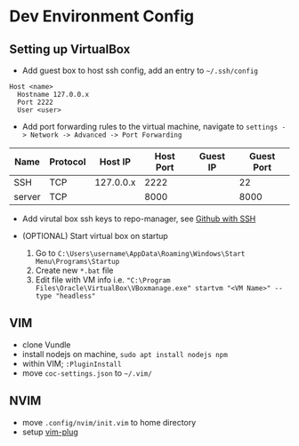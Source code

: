 # Dev Environment Config

## Setting up VirtualBox
  
  - Add guest box to host ssh config, add an entry to `~/.ssh/config`

```
Host <name>
  Hostname 127.0.0.x
  Port 2222
  User <user>
```

  - Add port forwarding rules to the virtual machine, navigate to `settings -> Network -> Advanced -> Port Forwarding`

| Name | Protocol | Host IP | Host Port | Guest IP | Guest Port |
--- | --- | --- | --- | --- | ---
| SSH | TCP | 127.0.0.x | 2222 | | 22 |
| server | TCP | | 8000 | | 8000 |

  - Add virutal box ssh keys to repo-manager, see [Github with SSH](https://docs.github.com/en/github/authenticating-to-github/connecting-to-github-with-ssh)
  
  - (OPTIONAL) Start virtual box on startup
    1. Go to `C:\Users\username\AppData\Roaming\Windows\Start Menu\Programs\Startup`
    2. Create new `*.bat` file
    3. Edit file with VM info i.e. `"C:\Program Files\Oracle\VirtualBox\VBoxmanage.exe" startvm "<VM Name>" --type "headless"`

## VIM
  - clone Vundle
  - install nodejs on machine, `sudo apt install nodejs npm`
  - within VIM; `:PluginInstall`
  - move `coc-settings.json` to `~/.vim/`

## NVIM
  - move `.config/nvim/init.vim` to home directory
  - setup [vim-plug](https://github.com/junegunn/vim-plug)
